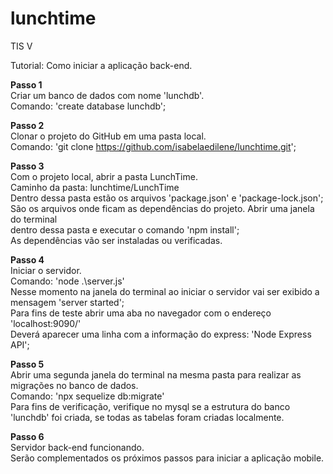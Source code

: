 # lunchtime
TIS V  

Tutorial: Como iniciar a aplicação back-end.  

**Passo 1**  
Criar um banco de dados com nome 'lunchdb'.  
Comando: 'create database lunchdb';  

**Passo 2**  
Clonar o projeto do GitHub em uma pasta local.  
Comando: 'git clone https://github.com/isabelaedilene/lunchtime.git';  

**Passo 3**  
Com o projeto local, abrir a pasta LunchTime.  
Caminho da pasta: lunchtime/LunchTime  
Dentro dessa pasta estão os arquivos 'package.json' e 'package-lock.json';  
São os arquivos onde ficam as dependências do projeto. Abrir uma janela do terminal  
dentro dessa pasta e executar o comando 'npm install';  
As dependências vão ser instaladas ou verificadas.  

**Passo 4**  
Iniciar o servidor.  
Comando: 'node .\server.js'  
Nesse momento na janela do terminal ao iniciar o servidor vai ser exibido a mensagem 'server started';  
Para fins de teste abrir uma aba no navegador com o endereço 'localhost:9090/'  
Deverá aparecer uma linha com a informação do express: 'Node Express API';  

**Passo 5**  
Abrir uma segunda janela do terminal na mesma pasta para realizar as migrações no banco de dados.      
Comando: 'npx sequelize db:migrate'  
Para fins de verificação, verifique no mysql se a estrutura do banco 'lunchdb' foi criada, se todas as tabelas foram criadas localmente.  

**Passo 6**  
Servidor back-end funcionando.  
Serão complementados os próximos passos para iniciar a aplicação mobile.
 